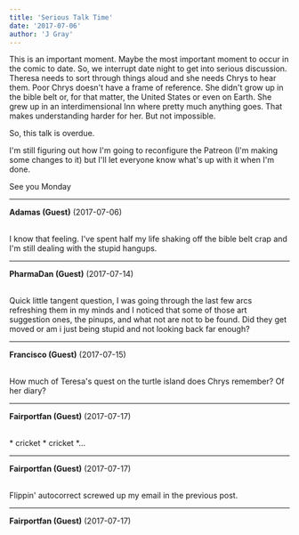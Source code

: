```yaml
---
title: 'Serious Talk Time'
date: '2017-07-06'
author: 'J Gray'
---
```


<p>This is an important moment. Maybe the most important moment to occur in the comic to date. So, we interrupt date night to get into serious discussion. Theresa needs to sort through things aloud and she needs Chrys to hear them. Poor Chrys doesn't have a frame of reference. She didn't grow up in the bible belt or, for that matter, the United States or even on Earth. She grew up in an interdimensional Inn where pretty much anything goes. That makes understanding harder for her. But not impossible.</p><p>So, this talk is overdue.</p><p>I'm still figuring out how I'm going to reconfigure the Patreon (I'm making some changes to it) but I'll let everyone know what's up with it when I'm done.</p><p>See you Monday</p>

---
**Adamas (Guest)** (2017-07-06)

<br> I know that feeling. I've spent half my life shaking off the bible belt crap and I'm still dealing with the stupid hangups.<br>

---
**PharmaDan (Guest)** (2017-07-14)

<br> Quick little tangent question, I was going through the last few arcs refreshing them in my minds and I noticed that some of those art suggestion ones, the pinups, and what not are not to be found. Did they get moved or am i just being stupid and not looking back far enough?<br>

---
**Francisco (Guest)** (2017-07-15)

<br> How much of Teresa's quest on the turtle island does Chrys remember? Of her diary?

---
**Fairportfan (Guest)** (2017-07-17)

<br> * cricket * cricket *...<br>

---
**Fairportfan (Guest)** (2017-07-17)

<br> Flippin' autocorrect screwed up my email in the previous post.<br>

---
**Fairportfan (Guest)** (2017-07-17)

<br>

